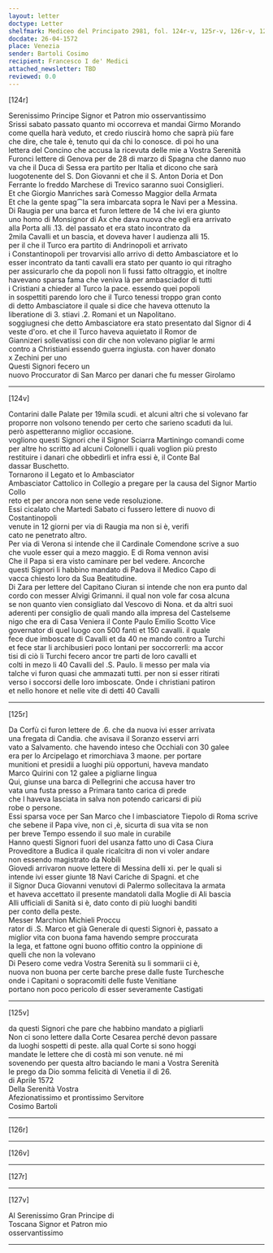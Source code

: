 ```yaml
---
layout: letter
doctype: Letter
shelfmark: Mediceo del Principato 2981, fol. 124r-v, 125r-v, 126r-v, 127r-v
docdate: 26-04-1572
place: Venezia
sender: Bartoli Cosimo
recipient: Francesco I de' Medici
attached_newsletter: TBD
reviewed: 0.0
---
```


[124r]  
  
  
Serenissimo Principe Signor et Patron mio osservantissimo  
Srissi sabato passato quanto mi occorreva et mandai Girmo Morando  
come quella harà veduto, et credo riuscirà homo che saprà più fare  
che dire, che tale è, tenuto qui da chi lo conosce. di poi ho una  
lettera del Concino che accusa la ricevuta delle mie a Vostra Serenità  
Furonci lettere di Genova per de 28 di marzo di Spagna che danno nuo  
va che il Duca di Sessa era partito per Italia et dicono che sarà  
luogotenente del S. Don Giovanni et che il S. Anton Doria et Don  
Ferrante lo freddo Marchese di Trevico saranno suoi Consiglieri.  
Et che Giorgio Manriches sarà Comesso Maggior della Armata  
Et che la gente spag⁀la sera imbarcata sopra le Navi per a Messina.  
Di Raugia per una barca et furon lettere de 14 che ivi era giunto  
uno homo di Monsignor di Ax che dava nuova che egli era arrivato  
alla Porta alli .13. del passato et era stato incontrato da  
2mila Cavalli et un bascia, et doveva haver l audienza alli 15.  
per il che il Turco era partito di Andrinopoli et arrivato  
i Constantinopoli per trovarvisi allo arrivo di detto Ambasciatore et lo  
esser incontrato da tanti cavalli era stato per quanto io qui ritragho  
per assicurarlo che da popoli non li fussi fatto oltraggio, et inoltre  
havevano sparsa fama che veniva là per ambasciador di tutti  
i Cristiani a chieder al Turco la pace. essendo quei popoli  
in sospettiti parendo loro che il Turco tenessi troppo gran conto  
di detto Ambasciatore il quale si dice che haveva ottenuto la  
liberatione di 3. stiavi .2. Romani et un Napolitano.  
soggiugnesi che detto Ambasciatore era stato presentato dal Signor di 4  
veste d'oro. et che il Turco haveva aquietato il Romor de  
Giannizeri sollevatissi con dir che non volevano pigliar le armi  
contro a Christiani essendo guerra ingiusta. con haver donato  
x Zechini per uno  
Questi Signori fecero un  
nuovo Proccurator di San Marco per danari che fu messer Girolamo  
  
---  

[124v]  
  
  
Contarini dalle Palate per 19mila scudi. et alcuni altri che si volevano far  
proporre non volsono tenendo per certo che sarieno scaduti da lui.  
però aspetteranno miglior occasione.  
vogliono questi Signori che il Signor Sciarra Martiningo comandi come  
per altre ho scritto ad alcuni Colonelli i quali voglion più presto  
restituire i danari che obbedirli et infra essi è, il Conte Bal  
dassar Buschetto.  
Tornarono il Legato et lo Ambasciator  
Ambasciator Cattolico in Collegio a pregare per la causa del Signor Martio Collo  
reto et per ancora non sene vede resoluzione.  
Essi cicalato che Martedi Sabato ci fussero lettere di nuovo di Costantinopoli  
venute in 12 giorni per via di Raugia ma non si è, verifi  
cato ne penetrato altro.  
Per via di Verona si intende che il Cardinale Comendone scrive a suo  
che vuole esser qui a mezo maggio. E di Roma vennon avisi  
Che il Papa si era visto caminare per bel vedere. Ancorche  
questi Signori li habbino mandato di Padova il Medico Capo di  
vacca chiesto loro da Sua Beatitudine.  
Di Zara per lettere del Capitano Ciuran si intende che non era punto dal  
cordo con messer Alvigi Grimanni. il qual non vole far cosa alcuna  
se non quanto vien consigliato dal Vescovo di Nona. et da altri suoi  
aderenti per consiglio de quali mando alla impresa del Castelseme  
nigo che era di Casa Veniera il Conte Paulo Emilio Scotto Vice  
governator di quel luogo con 500 fanti et 150 cavalli. il quale  
fece due imboscate di Cavalli et da 40 ne mando contro a Turchi  
et fece star li archibusieri poco lontani per soccorrerli: ma accor  
tisi di ciò li Turchi fecero ancor tre parti de loro cavalli et  
colti in mezo li 40 Cavalli del .S. Paulo. li messo per mala via  
talche vi furon quasi che ammazati tutti. per non si esser ritirati  
verso i soccorsi delle loro imboscate. Onde i christiani patiron  
et nello honore et nelle vite di detti 40 Cavalli  
  
---  

[125r]  
  
  
Da Corfù ci furon lettere de .6. che da nuova ivi esser arrivata  
una fregata di Candia. che avisava il Soranzo esservi arri  
vato a Salvamento. che havendo inteso che Occhiali con 30 galee  
era per lo Arcipelago et rimorchiava 3 maone. per portare  
munitioni et presidii a luoghi più opportuni, haveva mandato  
Marco Quirini con 12 galee a pigliarne lingua  
Qui, giunse una barca di Pellegrini che accusa haver tro  
vata una fusta presso a Primara tanto carica di prede  
che l haveva lasciata in salva non potendo caricarsi di più  
robe o persone.  
Essi sparsa voce per San Marco che l imbasciatore Tiepolo di Roma scrive  
che sebene il Papa vive, non ci ,è, sicurta di sua vita se non  
per breve Tempo essendo il suo male in curabile  
Hanno questi Signori fuori del usanza fatto uno di Casa Ciura  
Proveditore a Budica il quale ricalcitra di non vi voler andare  
non essendo magistrato da Nobili  
Giovedi arrivaron nuove lettere di Messina delli xi. per le quali si  
intende ivi esser giunte 18 Navi Cariche di Spagni. et che  
il Signor Duca Giovanni venutovi di Palermo sollecitava la armata  
et haveva accettato il presente mandatoli dalla Moglie di Ali bascia  
Alli ufficiali di Sanità si è, dato conto di più luoghi banditi  
per conto della peste.  
Messer Marchion Michieli Proccu  
rator di .S. Marco et già Generale di questi Signori è, passato a  
miglior vita con buona fama havendo sempre proccurata  
la lega, et fattone ogni buono offitio contro la oppinione di  
quelli che non la volevano  
Di Pesero come vedra Vostra Serenità su li sommarii ci è,  
nuova non buona per certe barche prese dalle fuste Turchesche  
onde i Capitani o sopracomiti delle fuste Venitiane  
portano non poco pericolo di esser severamente Castigati  
  
---  

[125v]  
  
  
da questi Signori che pare che habbino mandato a pigliarli  
Non ci sono lettere dalla Corte Cesarea perché devon passare  
da luoghi sospetti di peste. alla qual Corte si sono hoggi  
mandate le lettere che di costà mi son venute. né mi  
sovenendo per questa altro baciando le mani a Vostra Serenità  
le prego da Dio somma felicità di Venetia il dì 26.  
di Aprile 1572  
Della Serenità Vostra  
Afezionatissimo et prontissimo Servitore  
Cosimo Bartoli  
  
---  

[126r]  
  
  
  
---  

[126v]  
  
  
  
---  

[127r]  
  
  
  
---  

[127v]  
  
  
Al Serenissimo Gran Principe di  
Toscana Signor et Patron mio  
osservantissimo  
  
---  

